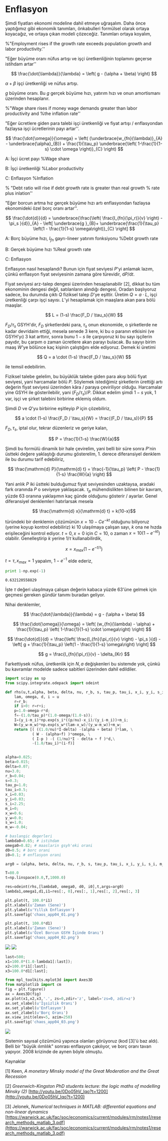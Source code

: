 # Enflasyon

Şimdi fiyatları ekonomi modeline dahil etmeye uğraşalım. Daha önce
yaptığımız gibi ekonomik tanımları, önkabulleri formülsel olarak ortaya
koyacağız, ve ortaya çıkan modeli çözeceğiz. Tanımları ortaya koyalım,

%"Employment rises if the growth rate exceeds population growth and labor productivity.''

"Eğer büyüme oranı nüfus artışı ve işçi üretkenliğinin toplamını geçerse
istihdam artar'' 

$$ 
\frac{\dot{\lambda}}{\lambda} =
\left( 
   g -  (\alpha + \beta) 
\right)
$$

$\alpha + \beta$ işçi üretkenliği ve nüfus artışı.

$g$ büyüme oranı. Bu $g$ gerçek büyüme hızı, yatırım hızı ve onun
amortismanı üzerinden hesaplanır.

%"Wage share rises if money wage demands greater than labor productivity and
%the inflation rate''

"Eğer ücretlere giden para talebi işçi üretkenliği ve fiyat artışı /
enflasyondan fazlaysa işçi ücretlerinin payı artar''.


$$ 
\frac{\dot{\omega}}{\omega} = 
\left( 
(\underbrace{w_{fn}(\lambda)}_{A} - \underbrace{\alpha}_{B}) + \frac{1}{\tau_p}
\underbrace{\left( 1-\frac{1}{1-s} \cdot \omega \right)}_{C}
\right)
$$


A: İşçi ücret payı %Wage share 

B: İşçi üretkenliği %Labor productivity

C: Enflasyon %Inflation

% "Debt ratio will rise if debt growth rate is greater than real growth
% rate plus inlation''

"Eğer borcun artma hız gerçek büyüme hızı artı enflasyondan fazlaysa
ekonomideki özel borç oranı artar''. 

$$ 
\frac{\dot{d}}{d} = 
\underbrace{\frac{\left( \frac{I_{fn}(\pi_r)}{v} \right) - \pi_s }{d}}_{A} - 
\left[ 
\underbrace{g }_{B}+ 
\underbrace{\frac{1}{\tau_p} \left(1 - \frac{1}{1-s} \omega\right)}_{C}
\right]
$$

A: Borç büyüme hızı, $I_{fn}$ gayrı-lineer yatırım fonksiyonu  %Debt growth rate

B: Gerçek büyüme hızı %Real growth rate

C: Enflasyon

Enflasyon nasıl hesaplandı? Bunun için fiyat seviyesi $P$'yi anlamak lazım,
çünkü enflasyon fiyat seviyesinin zamana göre türevidir, $\mathrm{d} P/\mathrm{d} t$.

Fiyat seviyesi arz-talep dengesi üzerinden hesaplanabilir [2], dikkat bu
tüm ekonominin dengesi değil, satılanların alındığı dengesi. Oradan
başlıyoruz sadece, bu durumda çıktı $Q$ fiziksel talep $D$'ye
eşittir. Üretim $Q = a \cdot L$, işçi üretkenliği çarpı işçi sayısı. $L$'yi
hesaplamak için maaşlara akan para bölü maaşlar.

$$ 
L = (1-s) \frac{F_D / \tau_s}{W}
$$

$F_D/\tau_s$ GSYH'dir, $F_D$ şirketlerdeki para, $\tau_s$ onun ekonomide, o
şirketlerde ne kadar devridaim ettiği, mesela senede 3 kere, ki bu o
paranın etkisini (ve GSYH'yı) 3 kat arttırır, sonra bunu $1-s$ ile
çarpıyoruz ki bu sayı işçilerin payıdır, bu çarpım o zaman ücretlere akan
parayı bulacak. Bu sayıyı birim maaş $W$'ye bölünce kaç kişinin çalıştığını
elde ediyoruz. Demek ki üretimi

$$ Q = a \cdot (1-s) \frac{F_D / \tau_s}{W} $$

ile temsil edebilirim. 

Fiziksel talebe gelelim, bu büyüklük talebe giden para akışı bölü fiyat
seviyesi, yani harcamalar bölü $P$. Söylemek istediğimiz şirketlerin
ürettiği artı değerin fiyat seviyesi üzerinden kâra / paraya çeviriliyor
olduğu. Harcamalar yine GSYH ile gösterilebilir, yani $(F_D / \tau_s) /
P$. Dikkat edelim şimdi $1-s$ yok, 1 var, işçi ve şirket talebini birbirine
eklemiş oldum.

Şimdi $D$ ve $Q$'yu birbirine eşitleyip $P$ için çözebiliriz,

$$  a \cdot (1-s) \frac{F_D / \tau_s}{W} = \frac{(F_D / \tau_s)}{P} $$

$F_D,\tau_s$, iptal olur, tekrar düzenleriz ve geriye kalan,

$$ P = \frac{1}{1-s} \frac{W}{a}$$

Şimdi bu formülü dinamik bir hale çevirelim, yani belli bir süre sonra
$P$'nin üstteki değere yaklaştığı durumu gösterelim, 1. derece diferansiyel
denklem ile bu durumu tarif edebiliriz,

$$ 
\frac{\mathrm{d} P}{\mathrm{d} t} = 
\frac{-1}{\tau_p} \left( P - \frac{1}{1-s} \frac{W}{a} \right)
$$
 
Yani anlık $P$ iki üstteki bulduğumuz fiyat seviyesinden uzaktaysa, aradaki
fark oranında $P$ o seviyeye yaklaşacak. $\tau_p$ mühendislikten bilinen
bir kavram, yüzde 63 oranına yaklaşımın kaç günde olduğunu gösterir /
ayarlar. Genel diferansiyel denklemleri hatırlarsak mesela

$$ \frac{\mathrm{d} x}{\mathrm{d} t} = k(10-x)$$

türündeki bir denklemin çözümünün $x = 10 - C e^{-kt}$ olduğunu biliyoruz
(yerine koyup kontrol edebiliriz) ki 10 ulaşılmaya çalışan sayı, $k$ ona ne
hızda erişileceğini kontrol ediyor. $t=0,x=0$ için $C=10$, o zaman
$x = 10 (1 - e^{-kt})$ olabilir. Genelleştirip $k$ yerine $1/\tau$
kullanabilirdik,

$$ x = x_{max} (1-e^{-t/\tau}) $$ 

$t=\tau,x_{max}=1$ yapalım, $1-e^{-1}$ elde ederiz,

```python
print 1-np.exp(-1)
```

```
0.632120558829
```

İşte $\tau$ değeri ulaşılmaya çalışan değerin kabaca yüzde 63'üne gelmek
için geçmesi gereken gündür tanımı buradan geliyor.

Nihai denklemler,

$$ 
\frac{\dot{\lambda}}{\lambda} =
  g - (\alpha + \beta)
$$

$$ 
\frac{\dot{\omega}}{\omega} = 
\left( 
(w_{fn}(\lambda) - \alpha) + \frac{1}{\tau_p} \left( 1-\frac{1}{1-s} \cdot \omega\right)
\right)
$$


$$ 
\frac{\dot{d}}{d} = 
\frac{\left( \frac{I_{fn}(\pi_r)}{v} \right) - \pi_s }{d} - 
\left[ 
g + \frac{1}{\tau_p} \left(1 - \frac{1}{1-s} \omega\right)
\right]
$$

$$ g = \frac{I_{fn}(\pi_r)}{v} - \delta_{Kr} $$

Farkettiysek nüfus, üretkenlik için $N,a$ değişkenleri bu sistemde yok,
çünkü bu kavramlar modelde sadece sabitleri üzerinden dahil edildiler.

```python
import scipy as sp
from scipy.integrate.odepack import odeint

def rhs(u,t,alpha, beta, delta, nu, r_b, s, tau_p, tau_i, x_i, y_i, s_i, m_i, x_w, y_w, s_w, m_w):
    lam, omega, d, i = u
    r=r_b;
    if i>0: r=r+i; 
    p=1.0-omega-r*d;
    f=-(1.0/tau_p)*(1.0-omega/(1.0-s));
    I=(y_i-m_i)*np.exp(s_i*((p/nu)-x_i)/(y_i-m_i))+m_i;
    W=(y_w-m_w)*np.exp(s_w*(lam-x_w)/(y_w-m_w))+m_w;
    return [( ((1.0/nu)*I-delta) -(alpha + beta) )*lam, \
            ( W - (alpha+f) )*omega, \
            ( I-p ) -( (1/nu)*I - delta + f )*d,\
            -(1.0/tau_i)*(i-f)]
    

alpha=0.025;     
beta=0.015;      
delta=0.07;      
nu=3.0;
r_b=0.04;        
s=0.3;
tau_p=1.0;
tau_i=0.5;
x_i=0.03;
y_i=0.03;
s_i=2.25;
m_i=0;
x_w=0.6;
y_w=0.0;
s_w=1.0;
m_w=-0.04;

# baslangic degerleri
lambda0=0.65; # istihdam
omega0=0.82; # maaslarin gsyh'eki orani
d0=0.5; # borc orani
i0=0.1; # enflasyon orani

arg0 = (alpha, beta, delta, nu, r_b, s, tau_p, tau_i, x_i, y_i, s_i, m_i, x_w, y_w, s_w, m_w)

T=80.0
t=np.linspace(0.0,T,1000.0)

res=odeint(rhs,[lambda0, omega0, d0, i0],t,args=arg0)
lambda1,omega1,d1,i1=res[:, 0],res[:, 1],res[:, 2],res[:, 3]
```

```python
plt.plot(t, 100.0*i1)
plt.xlabel(u'Zaman (Sene)')
plt.ylabel(u'Yıllık Enflasyon')
plt.savefig('chaos_app04_01.png')
```

```python
plt.plot(t, 100.0*d1)
plt.xlabel(u'Zaman (Sene)')
plt.ylabel(u'Özel Borcun GSYH İçinde Oranı')
plt.savefig('chaos_app04_02.png')
```


![](chaos_app04_01.png)
![](chaos_app04_02.png)

```python
last=500;
x1=100.0*(1.0-lambda1[:last]);
x2=100.0*i1[:last];
x3=100.0*d1[:last];

from mpl_toolkits.mplot3d import Axes3D
from matplotlib import cm
fig = plt.figure()
ax = Axes3D(fig)
ax.plot(x1,x2,x3,'.', zs=0,zdir='z', label='zs=0, zdir=z')
ax.set_xlabel(u'İşsizlik Oranı')
ax.set_ylabel(u'Enflasyon')
ax.set_zlabel(u'Borç Oranı')
ax.view_init(elev=5, azim=250)
plt.savefig('chaos_app04_03.png')
```

![](chaos_app04_03.png)

Sistemin sayısal çözümünü yapınca olanları görüyoruz (kod [3]'ü baz
aldı). Belli bir "büyük ılımlılık" sonrası enflasyon çakılıyor, ve borç
oranı tavan yapıyor. 2008 krizinde de aynen böyle olmuştu.

Kaynaklar

[1] Keen, *A monetary Minsky model of the Great Moderation and the Great Recession*

[2] *Greenwich-Kingston PhD students lecture: the logic  maths of modelling Minsky (2)* [http://youtu.be/0Do05hV_Iqo?t=1200](http://youtu.be/0Do05hV_Iqo?t=1200)

[3] Jelonek, *Numerical techniques in MATLAB: differential equations and non-linear dynamics* [https://warwick.ac.uk/fac/soc/economics/current/modules/rm/notes1/research_methods_matlab_3.pdf](https://warwick.ac.uk/fac/soc/economics/current/modules/rm/notes1/research_methods_matlab_3.pdf)




